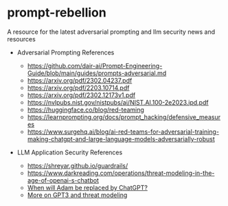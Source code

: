 # prompt-rebellion
A resource for the latest adversarial prompting and llm security news and resources

- Adversarial Prompting References
  - https://github.com/dair-ai/Prompt-Engineering-Guide/blob/main/guides/prompts-adversarial.md
  - https://arxiv.org/pdf/2302.04237.pdf
  - https://arxiv.org/pdf/2203.10714.pdf
  - https://arxiv.org/pdf/2302.12173v1.pdf
  - https://nvlpubs.nist.gov/nistpubs/ai/NIST.AI.100-2e2023.ipd.pdf
  - https://huggingface.co/blog/red-teaming
  - https://learnprompting.org/docs/prompt_hacking/defensive_measures
  - https://www.surgehq.ai/blog/ai-red-teams-for-adversarial-training-making-chatgpt-and-large-language-models-adversarially-robust

- LLM Application Security References
  - https://shreyar.github.io/guardrails/
  - https://www.darkreading.com/operations/threat-modeling-in-the-age-of-openai-s-chatbot
  - [When will Adam be replaced by ChatGPT?](https://youtu.be/9k3scZFKYYA)
  - [More on GPT3 and threat modeling](https://shostack.org/blog/more-on-gpt3/)
